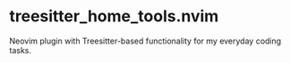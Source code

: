 # treesitter_home_tools.nvim
Neovim plugin with Treesitter-based functionality for my everyday coding tasks.
